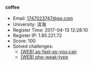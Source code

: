 #### coffee  

* Email: 1747023747@qq.com  
* University: 滨海  
* Register Time: 2017-04-13 12:28:10  
* Register IP: 1.85.221.72  
* Score: 100  
* Solved challenges: 
  * [[WEB] as-fast-as-you-can](https://github.com/SniperOJ/Challenges/blob/master/WEB/as-fast-as-you-can.json)  
  * [[WEB] php-weak-type](https://github.com/SniperOJ/Challenges/blob/master/WEB/php-weak-type.json)  
